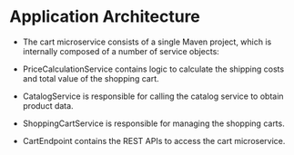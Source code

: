 # Application Architecture

* The cart microservice consists of a single Maven project, which is internally composed of a number of service objects:

* PriceCalculationService contains logic to calculate the shipping costs and total value of the shopping cart.

* CatalogService is responsible for calling the catalog service to obtain product data.

* ShoppingCartService is responsible for managing the shopping carts.

* CartEndpoint contains the REST APIs to access the cart microservice.
